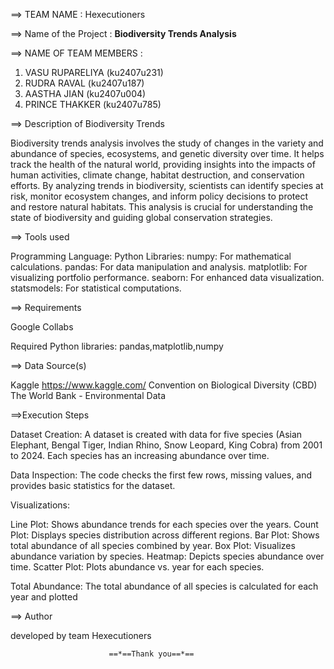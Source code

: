 ==> TEAM NAME : Hexecutioners


==> Name of the Project : **Biodiversity Trends Analysis**


==> NAME OF TEAM MEMBERS :

1) VASU RUPARELIYA (ku2407u231)
2) RUDRA RAVAL (ku2407u187)
3) AASTHA JIAN (ku2407u004)
4) PRINCE THAKKER (ku2407u785)

==> Description of Biodiversity Trends


Biodiversity trends analysis involves the study of changes in the variety and abundance of species, ecosystems, and genetic diversity over time. It helps track the health of the natural world, providing insights into the impacts of human activities, climate change, habitat destruction, and conservation efforts. By analyzing trends in biodiversity, scientists can identify species at risk, monitor ecosystem changes, and inform policy decisions to protect and restore natural habitats. This analysis is crucial for understanding the state of biodiversity and guiding global conservation strategies.

==> Tools used

Programming Language: Python Libraries:
numpy: For mathematical calculations.
pandas: For data manipulation and analysis.
matplotlib: For visualizing portfolio performance.
seaborn: For enhanced data visualization.
statsmodels: For statistical computations.


==> Requirements

Google Collabs

Required Python libraries:
pandas,matplotlib,numpy 

==> Data Source(s)

Kaggle
https://www.kaggle.com/
Convention on Biological Diversity (CBD)
The World Bank - Environmental Data


==>Execution Steps


Dataset Creation: A dataset is created with data for five species (Asian Elephant, Bengal Tiger, Indian Rhino, Snow Leopard, King Cobra) from 2001 to 2024. Each species has an increasing abundance over time.

Data Inspection: The code checks the first few rows, missing values, and provides basic statistics for the dataset.

Visualizations:

Line Plot: Shows abundance trends for each species over the years.
Count Plot: Displays species distribution across different regions.
Bar Plot: Shows total abundance of all species combined by year.
Box Plot: Visualizes abundance variation by species.
Heatmap: Depicts species abundance over time.
Scatter Plot: Plots abundance vs. year for each species.


Total Abundance: The total abundance of all species is calculated for each year and plotted


==> Author

developed by team Hexecutioners 


                          



                          ==*==Thank you==*==
